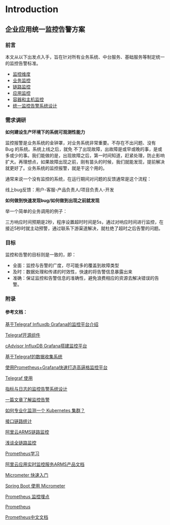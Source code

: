 # Introduction

## 企业应用统一监控告警方案

### 前言

本文从以下出发点入手，旨在针对所有业务系统、中台服务、基础服务等制定统一的监控告警标准。

* [监控维度](metrics/root.md)
* [业务监控](biz/root.md)
* [链路监控](trace/root.md)
* [应用监控](app/root.md)
* [容器和主机监控](hardware/root.md)
* [统一监控告警系统设计](architect/root.md)



### 需求调研

**如何建设生产环境下的系统可观测性能力**

监控报警是业务系统的金钟罩，对业务系统非常重要。不存在不出问题、没有 Bug 的系统。系统上线之后，就免   不了出现故障，出故障是或早或晚的事，是或多或少的事。我们能做的是，出现故障之后，第一时间知道，赶紧处理，防止影响扩大。再理想点，如果故障出现之前，刚有苗头的时候，我们就能发现，提前解决就更好了。业务系统的监控报警，就是干这个用的。

通常来说一个没有监控的系统，在运行期间对问题的反馈通常是这个流程：

线上bug反馈：用户-客服-产品负责人/项目负责人-开发

**如何做到快速发现bug/如何做到出现之前就发现**

举一个简单的业务调用的例子：

三方响应时间预期是2秒，程序设置超时时间是5s，通过对响应时间进行监控，在接近5秒时就主动预警，通过联系下游渠道解决，就杜绝了超时之后告警的问题。



### 目标

监控和告警的目标则是一致的，即：

- 全面：监控与告警的广度，尽可能多的覆盖到故障类型
- 及时：数据处理和传递的时效性，快速的将告警信息暴露出来
- 准确：保证监控和告警信息的准确性，避免浪费相应的资源去解决错误的告警。



### 附录

#### 参考文档：

[基于Telegraf Influxdb Grafana的监控平台介绍](http://www.360doc.com/content/19/1011/20/54737980_866206874.shtml)

[Telegraf开源组件](https://github.com/influxdata/telegraf)

[cAdvisor InfluxDB Grafana搭建监控平台](http://book.akhack.com/swarm/_book/swarm_book/%E7%BE%A4%E9%9B%86%E7%9B%91%E6%8E%A7.html)

[基于Telegraf的数据收集系统](https://cloud.tencent.com/developer/news/377267)

[使用Prometheus+Grafana快速打造高逼格监控平台](https://zhuanlan.zhihu.com/p/75188816)

[Telegraf 使用](https://blog.csdn.net/youngtong/article/details/84640382)

[指标与日志的监控告警系统设计](https://zhuanlan.zhihu.com/p/345562326)

[一篇文章了解监控告警](https://zhuanlan.zhihu.com/p/60416209)

[如何专业化监测一个 Kubernetes 集群？](https://mp.weixin.qq.com/s?__biz=MzU4NzU0MDIzOQ==&mid=2247495067&idx=2&sn=8274481d8f0304663ad9a407526831ae&chksm=fde8dffbca9f56ed50eb6eb0c8e8c3a75aeaaa02f9918689e33a764207541bc0c698fbabc365&mpshare=1&scene=1&srcid=0531DNFCaBDdBzThyZZ2Gsex&sharer_sharetime=1622469135139&sharer_shareid=cbc82124cedc2b0864b983af90cce39a#rd)

[接口链路统计](https://www.cnblogs.com/huane/p/6025498.html)

[阿里云ARMS链路监控](https://zhuanlan.zhihu.com/p/321792372)

[浅谈全链路监控](https://www.cnblogs.com/imyalost/p/10941216.html)

[Prometheus学习](https://mp.weixin.qq.com/s?__biz=MzUzMTA2NTU2Ng==&mid=2247517826&idx=2&sn=a14d699d30132942c322ff6ac9d3cb0d&chksm=fa4af933cd3d70258d15b63699b5d8ce1c9cbf0c2b462ce4b753e211ed2be20647fb0873e7f8&scene=0&xtrack=1#rd)

[阿里云应用实时监控服务ARMS产品文档](https://helpcdn.aliyun.com/product/34364.html)

[Micrometer 快速入门](https://www.cnblogs.com/cjsblog/p/11556029.html)

[Spring Boot 使用 Micrometer](https://cloud.tencent.com/developer/article/1508319)

[Prometheus 监控埋点](https://www.dazhuanlan.com/2019/12/07/5deb3278abd56/)

[Prometheus](https://prometheus.io/download/)

[Prometheus中文文档](https://prometheus.fuckcloudnative.io/di-san-zhang-prometheus/di-2-jie-an-zhuang/gettingstarted)